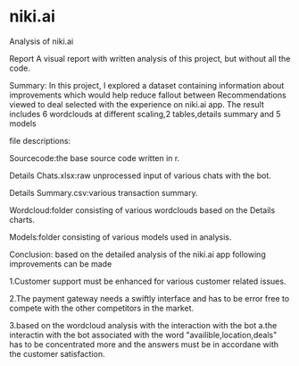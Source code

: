 # niki.ai
Analysis of niki.ai

Report
A visual report with written analysis of this project, but without all the code.

Summary:
In this project, I explored a dataset containing information about improvements which would help reduce 
fallout between Recommendations viewed to deal selected with the experience on niki.ai app.
The result includes 6 wordclouds at different scaling,2 tables,details summary and 5 models

file descriptions:

Sourcecode:the base source code written in r.

Details Chats.xlsx:raw unprocessed input of various chats with the bot.

Details Summary.csv:various transaction summary.

Wordcloud:folder consisting of various wordclouds based on the Details charts.

Models:folder consisting of various models used in analysis.



Conclusion:
based on the detailed analysis of the niki.ai app following improvements can be made

1.Customer support must be enhanced for various customer related issues.

2.The payment gateway needs a swiftly interface and has to be error free to compete with the other competitors in the market.

3.based on the wordcloud analysis with the interaction with the bot 
a.the interactin with the bot associated with the word "availible,location,deals" has to be concentrated more and the answers must be 
in accordane with the customer satisfaction.

